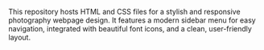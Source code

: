 This repository hosts HTML and CSS files for a stylish and responsive photography webpage design. 
It features a modern sidebar menu for easy navigation, integrated with beautiful font icons, and a clean, user-friendly layout.
